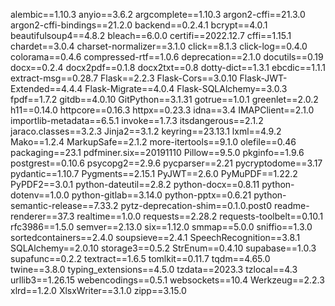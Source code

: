 alembic==1.10.3
anyio==3.6.2
argcomplete==1.10.3
argon2-cffi==21.3.0
argon2-cffi-bindings==21.2.0
backend==0.2.4.1
bcrypt==4.0.1
beautifulsoup4==4.8.2
bleach==6.0.0
certifi==2022.12.7
cffi==1.15.1
chardet==3.0.4
charset-normalizer==3.1.0
click==8.1.3
click-log==0.4.0
colorama==0.4.6
compressed-rtf==1.0.6
deprecation==2.1.0
docutils==0.19
docx==0.2.4
docx2pdf==0.1.8
docx2txt==0.8
dotty-dict==1.3.1
ebcdic==1.1.1
extract-msg==0.28.7
Flask==2.2.3
Flask-Cors==3.0.10
Flask-JWT-Extended==4.4.4
Flask-Migrate==4.0.4
Flask-SQLAlchemy==3.0.3
fpdf==1.7.2
gitdb==4.0.10
GitPython==3.1.31
gotrue==1.0.1
greenlet==2.0.2
h11==0.14.0
httpcore==0.16.3
httpx==0.23.3
idna==3.4
IMAPClient==2.1.0
importlib-metadata==6.5.1
invoke==1.7.3
itsdangerous==2.1.2
jaraco.classes==3.2.3
Jinja2==3.1.2
keyring==23.13.1
lxml==4.9.2
Mako==1.2.4
MarkupSafe==2.1.2
more-itertools==9.1.0
olefile==0.46
packaging==23.1
pdfminer.six==20191110
Pillow==9.5.0
pkginfo==1.9.6
postgrest==0.10.6
psycopg2==2.9.6
pycparser==2.21
pycryptodome==3.17
pydantic==1.10.7
Pygments==2.15.1
PyJWT==2.6.0
PyMuPDF==1.22.2
PyPDF2==3.0.1
python-dateutil==2.8.2
python-docx==0.8.11
python-dotenv==1.0.0
python-gitlab==3.14.0
python-pptx==0.6.21
python-semantic-release==7.33.2
pytz-deprecation-shim==0.1.0.post0
readme-renderer==37.3
realtime==1.0.0
requests==2.28.2
requests-toolbelt==0.10.1
rfc3986==1.5.0
semver==2.13.0
six==1.12.0
smmap==5.0.0
sniffio==1.3.0
sortedcontainers==2.4.0
soupsieve==2.4.1
SpeechRecognition==3.8.1
SQLAlchemy==2.0.10
storage3==0.5.2
StrEnum==0.4.10
supabase==1.0.3
supafunc==0.2.2
textract==1.6.5
tomlkit==0.11.7
tqdm==4.65.0
twine==3.8.0
typing_extensions==4.5.0
tzdata==2023.3
tzlocal==4.3
urllib3==1.26.15
webencodings==0.5.1
websockets==10.4
Werkzeug==2.2.3
xlrd==1.2.0
XlsxWriter==3.1.0
zipp==3.15.0